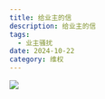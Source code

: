 ```yaml
---
title: 给业主的信
description: 给业主的信
tags:
  - 业主骚扰
date: 2024-10-22
category: 维权
---
```


![](/markdown/harass/toEveryBody.jpg)



